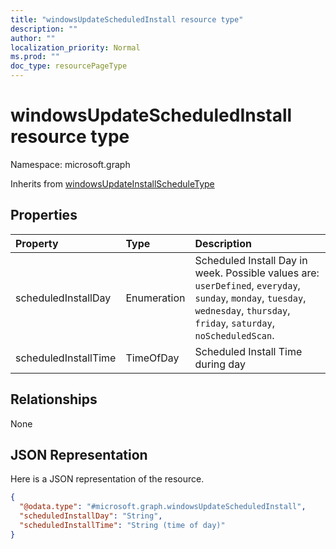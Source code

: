 ```yaml
---
title: "windowsUpdateScheduledInstall resource type"
description: ""
author: ""
localization_priority: Normal
ms.prod: ""
doc_type: resourcePageType
---
```


# windowsUpdateScheduledInstall resource type


Namespace: microsoft.graph




Inherits from [windowsUpdateInstallScheduleType](../resources/windowsupdateinstallscheduletype.md)

## Properties
|Property|Type|Description|
|:---|:---|:---|
|scheduledInstallDay|Enumeration|Scheduled Install Day in week. Possible values are: `userDefined`, `everyday`, `sunday`, `monday`, `tuesday`, `wednesday`, `thursday`, `friday`, `saturday`, `noScheduledScan`.|
|scheduledInstallTime|TimeOfDay|Scheduled Install Time during day|

## Relationships
None

## JSON Representation
Here is a JSON representation of the resource.
<!-- {
  "blockType": "resource",
  "@odata.type": "microsoft.graph.windowsUpdateScheduledInstall"
}
-->
``` json
{
  "@odata.type": "#microsoft.graph.windowsUpdateScheduledInstall",
  "scheduledInstallDay": "String",
  "scheduledInstallTime": "String (time of day)"
}
```

